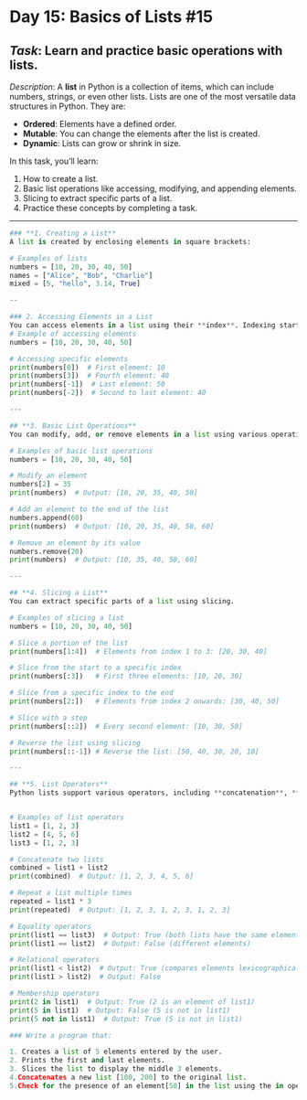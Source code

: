 # Day 15: Basics of Lists #15
## *Task*: Learn and practice basic operations with lists.

*Description*:
A **list** in Python is a collection of items, which can include numbers, strings, or even other lists. Lists are one of the most versatile data structures in Python. They are:
- **Ordered**: Elements have a defined order.
- **Mutable**: You can change the elements after the list is created.
- **Dynamic**: Lists can grow or shrink in size.

In this task, you’ll learn:
1. How to create a list.
2. Basic list operations like accessing, modifying, and appending elements.
3. Slicing to extract specific parts of a list.
4. Practice these concepts by completing a task.

---
```python
### **1. Creating a List**
A list is created by enclosing elements in square brackets:

# Examples of lists
numbers = [10, 20, 30, 40, 50]
names = ["Alice", "Bob", "Charlie"]
mixed = [5, "hello", 3.14, True]

--

### 2. Accessing Elements in a List 
You can access elements in a list using their **index**. Indexing starts at `0` for the first element and goes to `-1` for the last element.  
# Example of accessing elements
numbers = [10, 20, 30, 40, 50]

# Accessing specific elements
print(numbers[0])  # First element: 10
print(numbers[3])  # Fourth element: 40
print(numbers[-1])  # Last element: 50
print(numbers[-2])  # Second to last element: 40

---

## **3. Basic List Operations**  
You can modify, add, or remove elements in a list using various operations.  

# Examples of basic list operations
numbers = [10, 20, 30, 40, 50]

# Modify an element
numbers[2] = 35
print(numbers)  # Output: [10, 20, 35, 40, 50]

# Add an element to the end of the list
numbers.append(60)
print(numbers)  # Output: [10, 20, 35, 40, 50, 60]

# Remove an element by its value
numbers.remove(20)
print(numbers)  # Output: [10, 35, 40, 50, 60]

---

## **4. Slicing a List**  
You can extract specific parts of a list using slicing.  

# Examples of slicing a list
numbers = [10, 20, 30, 40, 50]

# Slice a portion of the list
print(numbers[1:4])  # Elements from index 1 to 3: [20, 30, 40]

# Slice from the start to a specific index
print(numbers[:3])   # First three elements: [10, 20, 30]

# Slice from a specific index to the end
print(numbers[2:])   # Elements from index 2 onwards: [30, 40, 50]

# Slice with a step
print(numbers[::2])  # Every second element: [10, 30, 50]

# Reverse the list using slicing
print(numbers[::-1]) # Reverse the list: [50, 40, 30, 20, 10]

---

## **5. List Operators**  
Python lists support various operators, including **concatenation**, **repetition**, **equality**, **relational**, and **membership** operators.  


# Examples of list operators
list1 = [1, 2, 3]
list2 = [4, 5, 6]
list3 = [1, 2, 3]

# Concatenate two lists
combined = list1 + list2
print(combined)  # Output: [1, 2, 3, 4, 5, 6]

# Repeat a list multiple times
repeated = list1 * 3
print(repeated)  # Output: [1, 2, 3, 1, 2, 3, 1, 2, 3]

# Equality operators
print(list1 == list3)  # Output: True (both lists have the same elements in the same order)
print(list1 == list2)  # Output: False (different elements)

# Relational operators
print(list1 < list2)  # Output: True (compares elements lexicographically)
print(list1 > list2)  # Output: False

# Membership operators
print(2 in list1)  # Output: True (2 is an element of list1)
print(5 in list1)  # Output: False (5 is not in list1)
print(5 not in list1)  # Output: True (5 is not in list1)

### Write a program that:

1. Creates a list of 5 elements entered by the user.
2. Prints the first and last elements.
3. Slices the list to display the middle 3 elements.
4.Concatenates a new list [100, 200] to the original list.
5.Check for the presence of an element[50] in the list using the in operator.




